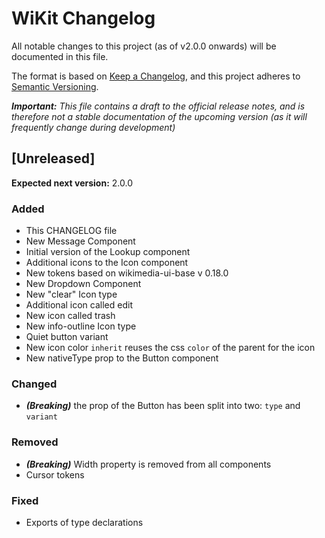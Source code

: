 # WiKit Changelog

All notable changes to this project (as of v2.0.0 onwards) will be documented in this file.

The format is based on [Keep a Changelog](https://keepachangelog.com/en/1.0.0/),
and this project adheres to [Semantic Versioning](https://semver.org/spec/v2.0.0.html).

_**Important:** This file contains a draft to the official release notes, and is therefore
not a stable documentation of the upcoming version (as it will frequently change during
development)_

## [Unreleased]

**Expected next version:** 2.0.0

### Added

- This CHANGELOG file
- New Message Component
- Initial version of the Lookup component
- Additional icons to the Icon component
- New tokens based on wikimedia-ui-base v 0.18.0
- New Dropdown Component
- New "clear" Icon type
- Additional icon called edit
- New icon called trash
- New info-outline Icon type
- Quiet button variant
- New icon color `inherit` reuses the css `color` of the parent for the icon
- New nativeType prop to the Button component

### Changed
- _**(Breaking)**_ the prop of the Button has been split into two: `type` and `variant`

### Removed

- _**(Breaking)**_ Width property is removed from all components
- Cursor tokens

### Fixed

- Exports of type declarations
